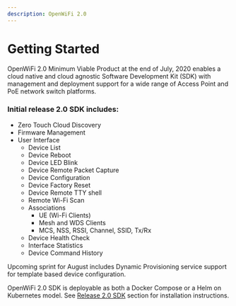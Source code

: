 ```yaml
---
description: OpenWiFi 2.0
---
```


# Getting Started

OpenWiFi 2.0 Minimum Viable Product at the end of July, 2020 enables a cloud native and cloud agnostic Software Development Kit \(SDK\) with management and deployment support for a wide range of Access Point and PoE network switch platforms. 

### Initial release 2.0 SDK includes:

* Zero Touch Cloud Discovery
* Firmware Management
* User Interface 
  * Device List
  * Device Reboot
  * Device LED Blink
  * Device Remote Packet Capture
  * Device Configuration
  * Device Factory Reset
  * Device Remote TTY shell
  * Remote Wi-Fi Scan
  * Associations
    * UE \(Wi-Fi Clients\)
    * Mesh and WDS Clients
    * MCS, NSS, RSSI, Channel, SSID, Tx/Rx
  * Device Health Check 
  * Interface Statistics
  * Device Command History

Upcoming sprint for August includes Dynamic Provisioning service support for template based device configuration.

OpenWiFi 2.0 SDK is deployable as both a Docker Compose or a Helm on Kubernetes model. See [Release 2.0 SDK](controller.md) section for installation instructions.



